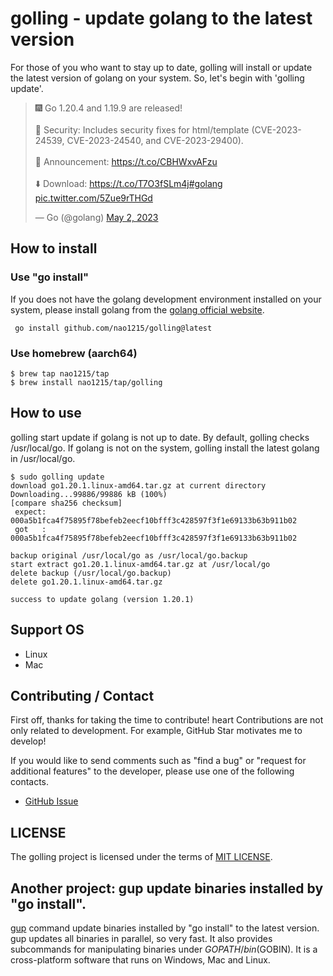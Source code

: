 # golling - update golang to the latest version
For those of you who want to stay up to date, golling will install or update the latest version of golang on your system. So, let's begin with 'golling update'.

<blockquote class="twitter-tweet"><p lang="en" dir="ltr">🎆 Go 1.20.4 and 1.19.9 are released!<br><br>🔐 Security: Includes security fixes for html/template (CVE-2023-24539, CVE-2023-24540, and CVE-2023-29400).<br><br>📢 Announcement: <a href="https://t.co/CBHWxvAFzu">https://t.co/CBHWxvAFzu</a><br><br>⬇️ Download: <a href="https://t.co/T7O3fSLm4j">https://t.co/T7O3fSLm4j</a><a href="https://twitter.com/hashtag/golang?src=hash&amp;ref_src=twsrc%5Etfw">#golang</a> <a href="https://t.co/5Zue9rTHGd">pic.twitter.com/5Zue9rTHGd</a></p>&mdash; Go (@golang) <a href="https://twitter.com/golang/status/1653458161192321029?ref_src=twsrc%5Etfw">May 2, 2023</a></blockquote> <script async src="https://platform.twitter.com/widgets.js" charset="utf-8"></script>

## How to install
### Use "go install"
If you does not have the golang development environment installed on your system, please install golang from the [golang official website](https://go.dev/doc/install).
```
 go install github.com/nao1215/golling@latest
```

### Use homebrew (aarch64)
```
$ brew tap nao1215/tap
$ brew install nao1215/tap/golling
```

## How to use
golling start update if golang is not up to date. By default, golling checks /usr/local/go. If golang is not on the system, golling install the latest golang in /usr/local/go.
```
$ sudo golling update
download go1.20.1.linux-amd64.tar.gz at current directory
Downloading...99886/99886 kB (100%)
[compare sha256 checksum]
 expect: 000a5b1fca4f75895f78befeb2eecf10bfff3c428597f3f1e69133b63b911b02
 got   : 000a5b1fca4f75895f78befeb2eecf10bfff3c428597f3f1e69133b63b911b02

backup original /usr/local/go as /usr/local/go.backup
start extract go1.20.1.linux-amd64.tar.gz at /usr/local/go
delete backup (/usr/local/go.backup)
delete go1.20.1.linux-amd64.tar.gz

success to update golang (version 1.20.1)
```

## Support OS
- Linux
- Mac

## Contributing / Contact
First off, thanks for taking the time to contribute! heart Contributions are not only related to development. For example, GitHub Star motivates me to develop!
  
If you would like to send comments such as "find a bug" or "request for additional features" to the developer, please use one of the following contacts.
- [GitHub Issue](https://github.com/nao1215/golling/issues)

## LICENSE
The golling project is licensed under the terms of [MIT LICENSE](./LICENSE).

## Another project: gup update binaries installed by "go install".
[gup](https://github.com/nao1215/gup) command update binaries installed by "go install" to the latest version. gup updates all binaries in parallel, so very fast. It also provides subcommands for manipulating binaries under $GOPATH/bin ($GOBIN). It is a cross-platform software that runs on Windows, Mac and Linux.
